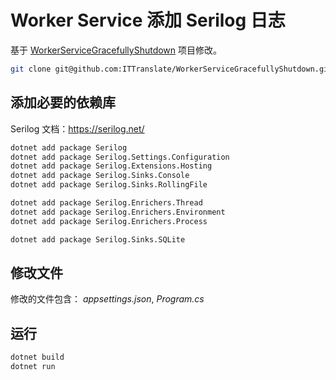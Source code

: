 # Worker Service 添加 Serilog 日志

基于 [WorkerServiceGracefullyShutdown](https://github.com/ITTranslate/WorkerServiceGracefullyShutdown) 项目修改。

```bash
git clone git@github.com:ITTranslate/WorkerServiceGracefullyShutdown.git
```

## 添加必要的依赖库

Serilog 文档：<https://serilog.net/>

```bash
dotnet add package Serilog
dotnet add package Serilog.Settings.Configuration
dotnet add package Serilog.Extensions.Hosting
dotnet add package Serilog.Sinks.Console
dotnet add package Serilog.Sinks.RollingFile
```

```bash
dotnet add package Serilog.Enrichers.Thread
dotnet add package Serilog.Enrichers.Environment
dotnet add package Serilog.Enrichers.Process
```

```bash
dotnet add package Serilog.Sinks.SQLite
```

## 修改文件

修改的文件包含： *appsettings.json*, *Program.cs*

## 运行

```bash
dotnet build
dotnet run
```
